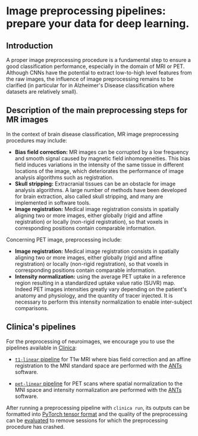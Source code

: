 # Image preprocessing pipelines: prepare your data for deep learning.

## Introduction

A proper image preprocessing procedure is a fundamental step to ensure a good classification performance, 
especially in the domain of MRI or PET. 
Although CNNs have the potential to extract low-to-high level features from the raw images, 
the influence of image preprocessing remains to be clarified (in particular for in Alzheimer's Disease 
classification where datasets are relatively small).

## Description of the main preprocessing steps for MR images

In the context of brain disease classification, MR image preprocessing procedures may include:

- **Bias field correction:** MR images can be corrupted by a low frequency and smooth signal caused by magnetic field inhomogeneities. 
This bias field induces variations in the intensity of the same tissue in different locations of the image, which deteriorates the performance
 of image analysis algorithms such as registration.
- **Skull stripping:** Extracranial tissues can be an obstacle for image analysis algorithms. 
A large number of methods have been developed for brain extraction, also called skull stripping, 
and many are implemented in software tools.
- **Image registration:** Medical image registration consists in spatially aligning two or more images, 
either globally (rigid and affine registration) or locally (non-rigid registration), 
so that voxels in corresponding positions contain comparable information.

Concerning PET image, preprocessing include:

- **Image registration:** Medical image registration consists in spatially aligning two or more images, 
either globally (rigid and affine registration) or locally (non-rigid registration), 
so that voxels in corresponding positions contain comparable information.
- **Intensity normalization:** using the average PET uptake in a reference region resulting in a standardized uptake value ratio (SUVR) map. Indeed PET images intensities greatly vary depending on the patient's anatomy and physiology, and the quantity of tracer injected. It is necessary to perform this intensity normalization to enable inter-subject comparisons.


## Clinica's pipelines

For the preprocessing of neuroimages, we encourage you to use the pipelines available in [Clinica](https://aramislab.paris.inria.fr/clinica/docs/public/latest/):

- [`t1-linear` pipeline](https://aramislab.paris.inria.fr/clinica/docs/public/latest/Pipelines/T1_Linear/) for T1w MRI where bias field correction and an affine registration to the MNI standard space are performed with the [ANTs](http://stnava.github.io/ANTs/) software.

- [`pet-linear` pipeline](https://aramislab.paris.inria.fr/clinica/docs/public/latest/Pipelines/PET_Linear/) for PET scans where spatial normalization to the MNI space and intensity normalization are performed with the [ANTs](http://stnava.github.io/ANTs/) software.

After running a preprocessing pipeline with `clinica run`, its outputs can be formatted
into [PyTorch tensor format](Extract.md) and the quality of the preprocessing can be [evaluated](QualityCheck.md)
to remove sessions for which the preprocessing procedure has crashed. 

